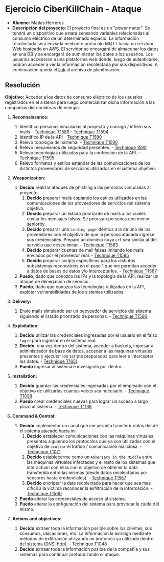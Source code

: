 # Ejercicio CiberKillChain - Ataque

- **Alumno:** Matías Herreros
- **Descripción del proyecto:**
  El proyecto final es un "power meter". Se tendrá un dispositivo que estará sensando variables relacionadas al consumo eléctrico de un determinado espacio. La información recolectada será enviada mediante protocolo MQTT hacia un servidor Web hosteado en AWS. El servidor se encargará de almacenar los datos en una DB y se encargará de suministrar los datos a los usuarios. Los usuarios accederan a una plataforma web donde, luego de autenticarse, podran acceder a ver la información recolectada por sus dispositivos. A continuación queda el [link](https://drive.google.com/file/d/12ti13IbLsDRjlIgcy8_LsxKipwk9UGjv/view?usp=sharing) al archivo de planificación.

## Resolución

**Objetivo:** Acceder a los datos de consumo eléctrico de los usuarios registrados en el sistema para luego comercializar dicha información a las compañías distribuidoras de energía.

1. **Reconnaissance:**

   1. Identifico personas vinculadas al proyecto y consigo / infiero sus mails - [Technique T1589](https://attack.mitre.org/techniques/T1589/) - [Technique T1594](https://attack.mitre.org/techniques/T1594/)
   2. Identifico IP de la API - [Technique T1590](https://attack.mitre.org/techniques/T1590/)
   3. Relevo topología del sistema. - [Technique T1590](https://attack.mitre.org/techniques/T1590/)
   4. Relevo mecanismos de seguridad presentes. - [Technique 1590](https://attack.mitre.org/techniques/T1590/)
   5. Relevo tecnologías utilizadas para la confección de la API. - [Technique T1595](https://attack.mitre.org/techniques/T1595)
   6. Relevo formatos y estilos estándar de las comunicaciones de los distintos proveedores de servicios utilizados en el sistema objetivo.

2. **Weaponization:**

   1. **Decido** realizar ataques de phishing a las personas vinculadas al proyecto.
      1. **Decido** preparar mails copiando los estilos utilizados en las comunicaciones de los proveedores de servicios del sistema objetivo.
      2. **Decido** preparar un listado priorizado de mails a los cuales enviar los mensajes falsos. Se priorizan personas con menor seniority.
      3. **Decido** preparar una `landing page` idéntica a la de uno de los proveedores con el objetivo de que la persona atacada ingrese sus credenciales. Preparo un dominio cuya `url` sea similar al del servicio que deseo imitar. - [Technique T1583](https://attack.mitre.org/techniques/T1583)
      4. **Decido** preparar cuentas de mail falsas imitando los mails enviados por el proveedor real. - [Technique T1585](https://attack.mitre.org/techniques/T1585)
      5. **Decido** preparar scripts específicos para los distintos subsistemas reconocidos en el paso 1 que me permitan acceder a datos de bases de datos y/o interceptarlos. - [Technique T1587](https://attack.mitre.org/techniques/T1587)
   2. **Puedo**, dado que conozco las IPs y la topología de la API, realizar un ataque de denegación de servicio.
   3. **Puedo**, dado que conozco las tecnologías utilizadas en la API, explotar vulnerabilidades de los sistemas utilizados.

3. **Delivery:**

   1. Envío mails simulando ser un peoveedor de servicios del sistema siguiendo el listado priorizado de personas. - [Technique T1566](https://attack.mitre.org/techniques/T1566)

4. **Exploitation:**

   1. **Decido** utilizar las credenciales ingresadas por el usuario en el falso `login` para ingresar en el sistema real.
   2. **Decido**, una vez dentro del sistema, acceder a buckets, ingresar al administrador de base de datos, acceder a las maquinas virtuales presentes y ejecutar los scripts preparados para leer e interceptar los datos. - [Technique T1651](https://attack.mitre.org/techniques/T1651)
   3. **Puedo** ingresar al sistema e invesigarlo por dentro.

5. **Installation:**

   1. **Decido** guardar las credenciales ingresadas por el empleado con el objetivo de utilizarlas cuantas veces sea necesario. - [Technique T1098](https://attack.mitre.org/techniques/T1098)
   2. **Puedo** crear credenciales nuevas para lograr un acceso a largo plazo al sistema. - [Technique T1136](https://attack.mitre.org/techniques/T1136)

6. **Command & Control:**

   1. **Decido** implementar un canal que me permita transferir datos desde el sistema atacado hacia mí.
      1. **Decido** establecer comunicaciones con las máquinas virtuales presentes siguiendo los protocolos que ya son utilizados con el objetivo de `ocultar` el tráfico / comunicación maliciosa. - [Technique T1071](https://attack.mitre.org/techniques/T1071)
      2. **Decido** establecerme como un `Adversary in the Middle` entre las máquinas virtuales infectadas y el resto de los sistemas que interactúan con ellas con el objetivo de obtener la data transferida entre las mismas (desde datos recolectados por sensores hasta credenciales). - [Technique T1557](https://attack.mitre.org/techniques/T1557)
      3. **Decido** encriptar la data recolectada para hacer que sea mas difícil a la víctima reconocer la exfiltración de la información. - [Technique T1560](https://attack.mitre.org/techniques/T1560)
   2. **Puedo** alterar las credenciales de acceso al sistema.
   3. **Puedo** alterar la configuración del sistema para provocar la caída del mismo.

7. **Actions and objectives:**
   1. **Decido** extraer toda la información posible sobre los clientes, sus consumos, ubicaciones, etc. La información la extraigo mediante métodos de exfiltración utilizando un protocolo ya utilizado dentro del sistema (DNS, http). - [Technique T1048](https://attack.mitre.org/techniques/T1048)
   2. **Decido** extraer toda la información posible de la compañía y sus sistemas para continuar profundizando el ataque.
